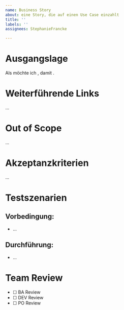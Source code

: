 ```yaml
---
name: Business Story
about: eine Story, die auf einen Use Case einzahlt
title: ''
labels: ''
assignees: StephanieFrancke

---
```


# Ausgangslage
Als <Rolle> möchte ich <Funktion>, damit <Nutzen>.
<Ausgangslage>
# Weiterführende Links
...
# Out of Scope
...
# Akzeptanzkriterien
...
# Testszenarien
## Vorbedingung:
- ...
## Durchführung:
- ...
# Team Review
- [ ] <!-- check-ba -->BA Review
- [ ] <!-- check-dev -->DEV Review
- [ ] <!-- check-po -->PO Review
